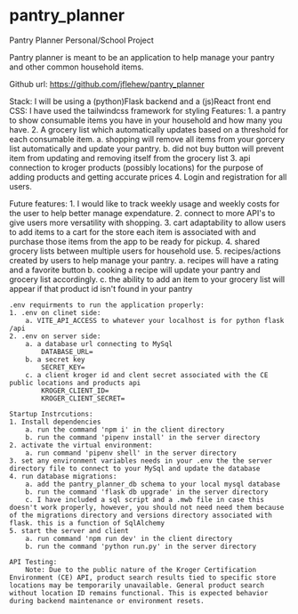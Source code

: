 # pantry_planner
 Pantry Planner Personal/School Project

Pantry planner is meant to be an application to help manage your pantry and other common household items. 

Github url: https://github.com/jflehew/pantry_planner

Stack: I will be using a (python)Flask backend and a (js)React front end 
CSS: I have used the tailwindcss framework for styling
Features:
    1. a pantry to show consumable items you have in your household and how many you have.
    2. A grocery list which automatically updates based on a threshold for each consumable item. 
        a. shopping will remove all items from your gorcery list automatically and update your pantry. 
        b. did not buy button will prevent item from updating and removing itself from the grocery list
    3. api  connection to kroger products (possibly locations) for the purpose of adding products and getting accurate prices
    4. Login and registration for all users. 

Future features:
    1. I would like to track weekly usage and weekly costs for the user to help better manage expendature.
    2. connect to more API's to give users more versatility with shopping. 
    3. cart adaptability to allow users to add items to a cart for the store each item is associated with and purchase those items from the app to be ready for pickup. 
    4. shared grocery lists between multiple users for household use. 
    5. recipes/actions created by users to help manage your pantry. 
        a. recipes will have a rating and a favorite button
        b. cooking a recipe will update your pantry and grocery list accordingly. 
        c. the ability to add an item to your grocery list will appear if that product id isn't found in your pantry

    .env requirments to run the application properly:
    1. .env on clinet side:
        a. VITE_API_ACCESS to whatever your localhost is for python flask /api
    2. .env on server side:
        a. a database url connecting to MySql
            DATABASE_URL=
        b. a secret key
            SECRET_KEY=
        c. a client kroger id and clent secret associated with the CE public locations and products api
            KROGER_CLIENT_ID=
            KROGER_CLIENT_SECRET=
    
    Startup Instrcutions:
    1. Install dependencies 
        a. run the command 'npm i' in the client directory
        b. run the command 'pipenv install' in the server directory
    2. activate the virtual environment:
        a. run command 'pipenv shell' in the server directory
    3. set any environment variables needs in your .env the the server directory file to connect to your MySql and update the database
    4. run database migrations:
        a. add the pantry_planner_db schema to your local mysql database
        b. run the command 'flask db upgrade' in the server directory
        c. I have included a sql script and a .mwb file in case this doesn't work properly, however, you should not need need them because of the migrations directory and versions directory associated with flask. this is a function of SqlAlchemy
    5. start the server and client
        a. run command 'npm run dev' in the client directory
        b. run the command 'python run.py' in the server directory

    API Testing:
        Note: Due to the public nature of the Kroger Certification Environment (CE) API, product search results tied to specific store locations may be temporarily unavailable. General product search without location ID remains functional. This is expected behavior during backend maintenance or environment resets.

